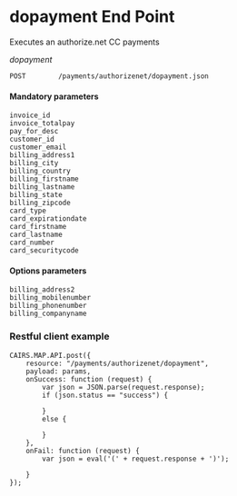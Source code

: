 # dopayment End Point

Executes an authorize.net CC payments     

*dopayment*

	POST        /payments/authorizenet/dopayment.json

#### Mandatory parameters

	invoice_id 
	invoice_totalpay 
	pay_for_desc 
	customer_id 
	customer_email 
	billing_address1 
	billing_city 
	billing_country 
	billing_firstname 
	billing_lastname 
	billing_state 
	billing_zipcode 
	card_type 
	card_expirationdate 
	card_firstname 
	card_lastname 
	card_number 
	card_securitycode

	
#### Options parameters
	
	billing_address2 
	billing_mobilenumber 
	billing_phonenumber 
	billing_companyname

	
### Restful client example
	
	CAIRS.MAP.API.post({
		resource: "/payments/authorizenet/dopayment",
		payload: params,
		onSuccess: function (request) {
			var json = JSON.parse(request.response);
			if (json.status == "success") {
	 
			}
			else {
				
			}
		},
		onFail: function (request) {
			var json = eval('(' + request.response + ')');
			
		}
	});

